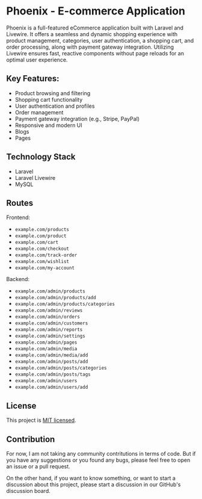 # Phoenix - E-commerce Application

Phoenix is a full-featured eCommerce application built with Laravel and Livewire. It offers a seamless and dynamic shopping experience with product management, categories, user authentication, a shopping cart, and order processing, along with payment gateway integration. Utilizing Livewire ensures fast, reactive components without page reloads for an optimal user experience.

## Key Features:
- Product browsing and filtering
- Shopping cart functionality
- User authentication and profiles
- Order management
- Payment gateway integration (e.g., Stripe, PayPal)
- Responsive and modern UI
- Blogs
- Pages

## Technology Stack
- Laravel
- Laravel Livewire
- MySQL
  
## Routes

Frontend:
- `example.com/products`
- `example.com/product`
- `example.com/cart`
- `example.com/checkout`
- `example.com/track-order`
- `example.com/wishlist`
- `example.com/my-account`

Backend:
- `example.com/admin/products`
- `example.com/admin/products/add`
- `example.com/admin/products/categories`
- `example.com/admin/reviews`
- `example.com/admin/orders`
- `example.com/admin/customers`
- `example.com/admin/reports`
- `example.com/admin/settings`
- `example.com/admin/pages`
- `example.com/admin/media`
- `example.com/admin/media/add`
- `example.com/admin/posts/add`
- `example.com/admin/posts/categories`
- `example.com/admin/posts/tags`
- `example.com/admin/users`
- `example.com/admin/users/add`

## License

This project is [MIT licensed](https://github.com/facebook/react/blob/main/LICENSE).

## Contribution

For now, I am not taking any community contritutions in terms of code. But if you have any suggestions or you found any bugs, please feel free to open an issue or a pull request.

On the other hand, if you want to know something, or want to start a discussion about this project, please start a discussion in our GitHub's discussion board.

